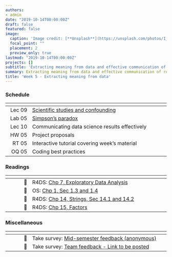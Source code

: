 ```yaml
---
authors:
- admin
date: "2019-10-14T00:00:00Z"
draft: false
featured: false
image:
  caption: 'Image credit: [**Unsplash**](https://unsplash.com/photos/I_LgQ8JZFGE)'
  focal_point: ""
  placement: 2
  preview_only: true
lastmod: "2019-10-14T00:00:00Z"
projects: []
subtitle: 'Extracting meaning from data and effective communication of results :speech_bubble:'
summary: Extracting meaning from data and effective communication of results
title: 'Week 5 - Extracting meaning from data'
---
```


### Schedule

| <div style="width:60px"></div>  | <div style="width:420px"></div> |  <div style="width:190px"></div>   |
|---:|---|---|
| Lec 09 | [Scientific studies and confounding](/slides/w5_d1-studies-confounding/w5_d1-studies-confounding.html) |
| Lab 05 | [Simpson’s paradox](/labs/lab-05/lab-05-simpsons-paradox.html)| **Due:** Fri, 18 Oct, 17:00 |
| Lec 10 | Communicating data science results effectively |
| HW 05  | Project proposals | **Due:** Wed, 23 Oct, 17:00 |
| RT 05  | Interactive tutorial covering week’s material |
| OQ 05  | Coding best practices |  **Due:** Fri, 25 Oct, 17:00 |

### Readings

| <div style="width:60px"></div>  | <div style="width:420px"></div>  |  <div style="width:190px"></div> |
|----:|---|---|
| :open_book: | R4DS: [Chp 7, Exploratory Data Analysis](https://r4ds.had.co.nz/exploratory-data-analysis.html) | **Required** |
| :open_book: | OS: [Chp 1, Sec 1.3 and 1.4](https://www.openintro.org/stat/textbook.php?stat_book=os) | **Required** |
| :open_book: | R4DS: [Chp 14, Strings, Sec 14.1 and 14.2](https://r4ds.had.co.nz/strings.html) | **Required** |
| :open_book: | R4DS: [Chp 15, Factors](https://r4ds.had.co.nz/factors.html) | **Required** |

### Miscellaneous

| <div style="width:60px"></div>  | <div style="width:420px"></div>  |  <div style="width:190px"></div> |
|----:|---|---|
| :radio_button:  | Take survey: [Mid-semester feedback (anonymous)](https://www.learn.ed.ac.uk/webapps/assessment/take/launchAssessment.jsp?course_id=_75012_1&content_id=_4369037_1&mode=cpview) | **Due:** Fri, 18 Oct, 17:00 |
| :radio_button:  | Take survey: [Team feedback - Link to be posted]() | **Due:** Fri, 18 Oct, 17:00 |

